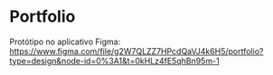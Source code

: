 # Portfolio 

Protótipo no aplicativo Figma:
https://www.figma.com/file/g2W7QLZZ7HPcdQaVJ4k6H5/portfolio?type=design&node-id=0%3A1&t=0kHLz4fE5qhBn95m-1

